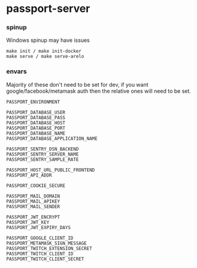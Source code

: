 # passport-server

### spinup

Windows spinup may have issues

```shell
make init / make init-docker
make serve / make serve-arelo
```

### envars

Majority of these don't need to be set for dev, if you want google/facebook/metamask auth then the relative ones will
need to be set.

```shell
PASSPORT_ENVIRONMENT

PASSPORT_DATABASE_USER
PASSPORT_DATABASE_PASS
PASSPORT_DATABASE_HOST
PASSPORT_DATABASE_PORT
PASSPORT_DATABASE_NAME
PASSPORT_DATABASE_APPLICATION_NAME

PASSPORT_SENTRY_DSN_BACKEND
PASSPORT_SENTRY_SERVER_NAME
PASSPORT_SENTRY_SAMPLE_RATE

PASSPORT_HOST_URL_PUBLIC_FRONTEND
PASSPORT_API_ADDR

PASSPORT_COOKIE_SECURE

PASSPORT_MAIL_DOMAIN
PASSPORT_MAIL_APIKEY
PASSPORT_MAIL_SENDER

PASSPORT_JWT_ENCRYPT
PASSPORT_JWT_KEY
PASSPORT_JWT_EXPIRY_DAYS

PASSPORT_GOOGLE_CLIENT_ID
PASSPORT_METAMASK_SIGN_MESSAGE
PASSPORT_TWITCH_EXTENSION_SECRET
PASSPORT_TWITCH_CLIENT_ID
PASSPORT_TWITCH_CLIENT_SECRET
```